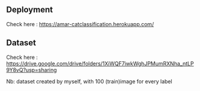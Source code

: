## Deployment
Check here : https://amar-catclassification.herokuapp.com/

## Dataset
Check here : https://drive.google.com/drive/folders/1XiWQF7iwkWghJPMumRXNha_ntLP9Y8vQ?usp=sharing

Nb: dataset created by myself, with 100 (train)image for every label
